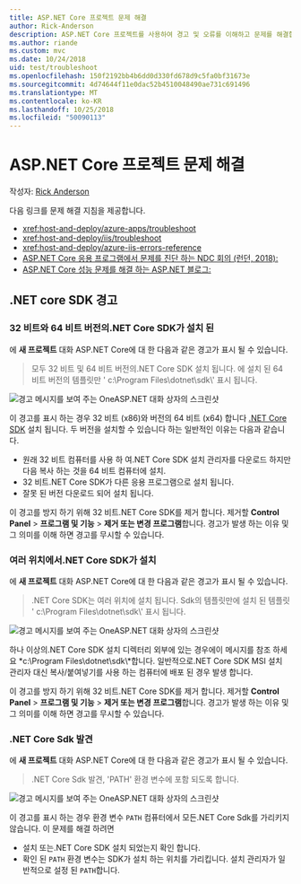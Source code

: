 ```yaml
---
title: ASP.NET Core 프로젝트 문제 해결
author: Rick-Anderson
description: ASP.NET Core 프로젝트를 사용하여 경고 및 오류를 이해하고 문제를 해결합니다.
ms.author: riande
ms.custom: mvc
ms.date: 10/24/2018
uid: test/troubleshoot
ms.openlocfilehash: 150f2192bb4b6dd0d330fd678d9c5fa0bf31673e
ms.sourcegitcommit: 4d74644f11e0dac52b4510048490ae731c691496
ms.translationtype: MT
ms.contentlocale: ko-KR
ms.lasthandoff: 10/25/2018
ms.locfileid: "50090113"
---
```

# <a name="troubleshoot-aspnet-core-projects"></a>ASP.NET Core 프로젝트 문제 해결

작성자: [Rick Anderson](https://twitter.com/RickAndMSFT)

다음 링크를 문제 해결 지침을 제공합니다.

* <xref:host-and-deploy/azure-apps/troubleshoot>
* <xref:host-and-deploy/iis/troubleshoot>
* <xref:host-and-deploy/azure-iis-errors-reference>
* [ASP.NET Core 응용 프로그램에서 문제를 진단 하는 NDC 회의 (런던, 2018):](https://www.youtube.com/watch?v=RYI0DHoIVaA)
* [ASP.NET Core 성능 문제를 해결 하는 ASP.NET 블로그:](https://blogs.msdn.microsoft.com/webdev/2018/05/23/asp-net-core-performance-improvements/)

## <a name="net-core-sdk-warnings"></a>.NET core SDK 경고

### <a name="both-the-32-bit-and-64-bit-versions-of-the-net-core-sdk-are-installed"></a>32 비트와 64 비트 버전의.NET Core SDK가 설치 된

에 **새 프로젝트** 대화 ASP.NET Core에 대 한 다음과 같은 경고가 표시 될 수 있습니다.

> 모두 32 비트 및 64 비트 버전의.NET Core SDK 설치 됩니다. 에 설치 된 64 비트 버전의 템플릿만 ' c:\\Program Files\\dotnet\\sdk\\' 표시 됩니다.

![경고 메시지를 보여 주는 OneASP.NET 대화 상자의 스크린샷](troubleshoot/_static/both32and64bit.png)

이 경고를 표시 하는 경우 32 비트 (x86)와 버전의 64 비트 (x64) 합니다 [.NET Core SDK](https://www.microsoft.com/net/download/all) 설치 됩니다. 두 버전을 설치할 수 있습니다 하는 일반적인 이유는 다음과 같습니다.

* 원래 32 비트 컴퓨터를 사용 하 여.NET Core SDK 설치 관리자를 다운로드 하지만 다음 복사 하는 것을 64 비트 컴퓨터에 설치.
* 32 비트.NET Core SDK가 다른 응용 프로그램으로 설치 됩니다.
* 잘못 된 버전 다운로드 되어 설치 됩니다.

이 경고를 방지 하기 위해 32 비트.NET Core SDK를 제거 합니다. 제거할 **Control Panel** > **프로그램 및 기능** > **제거 또는 변경 프로그램**합니다. 경고가 발생 하는 이유 및 그 의미를 이해 하면 경고를 무시할 수 있습니다.

### <a name="the-net-core-sdk-is-installed-in-multiple-locations"></a>여러 위치에서.NET Core SDK가 설치

에 **새 프로젝트** 대화 ASP.NET Core에 대 한 다음과 같은 경고가 표시 될 수 있습니다.

> .NET Core SDK는 여러 위치에 설치 됩니다. Sdk의 템플릿만에 설치 된 템플릿 ' c:\\Program Files\\dotnet\\sdk\\' 표시 됩니다.

![경고 메시지를 보여 주는 OneASP.NET 대화 상자의 스크린샷](troubleshoot/_static/multiplelocations.png)

하나 이상의.NET Core SDK 설치 디렉터리 외부에 있는 경우에이 메시지를 참조 하세요 *c:\\Program Files\\dotnet\\sdk\\*합니다. 일반적으로.NET Core SDK MSI 설치 관리자 대신 복사/붙여넣기를 사용 하는 컴퓨터에 배포 된 경우 발생 합니다.

이 경고를 방지 하기 위해 32 비트.NET Core SDK를 제거 합니다. 제거할 **Control Panel** > **프로그램 및 기능** > **제거 또는 변경 프로그램**합니다. 경고가 발생 하는 이유 및 그 의미를 이해 하면 경고를 무시할 수 있습니다.

### <a name="no-net-core-sdks-were-detected"></a>.NET Core Sdk 발견

에 **새 프로젝트** 대화 ASP.NET Core에 대 한 다음과 같은 경고가 표시 될 수 있습니다.

> .NET Core Sdk 발견, 'PATH' 환경 변수에 포함 되도록 합니다.

![경고 메시지를 보여 주는 OneASP.NET 대화 상자의 스크린샷](troubleshoot/_static/NoNetCore.png)

이 경고를 표시 하는 경우 환경 변수 `PATH` 컴퓨터에서 모든.NET Core Sdk를 가리키지 않습니다. 이 문제를 해결 하려면

* 설치 또는.NET Core SDK 설치 되었는지 확인 합니다.
* 확인 된 `PATH` 환경 변수는 SDK가 설치 하는 위치를 가리킵니다. 설치 관리자가 일반적으로 설정 된 `PATH`합니다.

